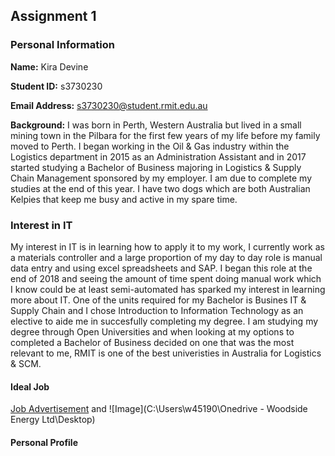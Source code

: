 ## Assignment 1 

### Personal Information

**Name:** Kira Devine

**Student ID:** s3730230

**Email Address:** s3730230@student.rmit.edu.au

**Background:** I was born in Perth, Western Australia but lived in a small mining town in the Pilbara for the first few years of my life before my family moved to Perth. I began working in the Oil & Gas industry within the Logistics department in 2015 as an Administration Assistant and in 2017 started studying a Bachelor of Business majoring in Logistics & Supply Chain Management sponsored by my employer. I am due to complete my studies at the end of this year. I have two dogs which are both Australian Kelpies that keep me busy and active in my spare time. 

### Interest in IT

My interest in IT is in learning how to apply it to my work, I currently work as a materials controller and a large proportion of my day to day role is manual data entry and using excel spreadsheets and SAP. I began this role at the end of 2018 and seeing the amount of time spent doing manual work which I know could be at least semi-automated has sparked my interest in learning more about IT. One of the units required for my Bachelor is Busines IT & Supply Chain and I chose Introduction to Information Technology as an elective to aide me in succesfully completing my degree. I am studying my degree through Open Universities and when looking at my options to completed a Bachelor of Business decided on one that was the most relevant to me, RMIT is one of the best univeristies in Australia for Logistics & SCM.

#### Ideal Job

[Job Advertisement](https://careers.woodside.com.au/go/Graduate-Development-Program/1399301/) and ![Image](C:\Users\w45190\Onedrive - Woodside Energy Ltd\Desktop)
#### Personal Profile

